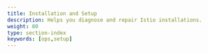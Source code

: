 ```yaml
---
title: Installation and Setup
description: Helps you diagnose and repair Istio installations.
weight: 80
type: section-index
keywords: [ops,setup]
---
```

